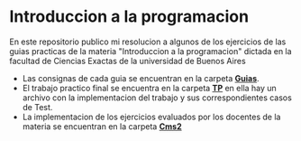 # Introduccion a la programacion 
En este repositorio publico mi resolucion a algunos de los ejercicios de las guias practicas de la materia "Introduccion a la programacion" dictada en la facultad de Ciencias Exactas de la universidad de Buenos Aires <br>
* Las consignas de cada guia se encuentran en la carpeta [**Guias**](https://github.com/tobiasllop/intro-programacionUBA/tree/main/Guias). <br>
* El trabajo practico final se encuentra en la carpeta [**TP**](https://github.com/tobiasllop/intro-programacionUBA/tree/main/Tp) en ella hay un archivo con la implementacion del trabajo y sus correspondientes casos de Test. <br>
* La implementacion de los ejercicios evaluados por los docentes de la materia se encuentran en la carpeta [**Cms2**](https://github.com/tobiasllop/intro-programacionUBA/tree/main/cms2)
